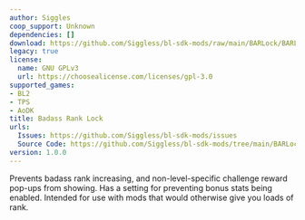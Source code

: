 ```yaml
---
author: Siggles
coop_support: Unknown
dependencies: []
download: https://github.com/Siggless/bl-sdk-mods/raw/main/BARLock/BARLock.zip
legacy: true
license:
  name: GNU GPLv3
  url: https://choosealicense.com/licenses/gpl-3.0
supported_games:
- BL2
- TPS
- AoDK
title: Badass Rank Lock
urls:
  Issues: https://github.com/Siggless/bl-sdk-mods/issues
  Source Code: https://github.com/Siggless/bl-sdk-mods/tree/main/BARLock
version: 1.0.0
---
```

Prevents badass rank increasing, and non-level-specific challenge reward pop-ups from showing.
Has a setting for preventing bonus stats being enabled.
Intended for use with mods that would otherwise give you loads of rank.